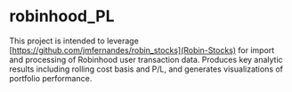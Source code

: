 
# robinhood_PL

This project is intended to leverage [https://github.com/jmfernandes/robin_stocks](Robin-Stocks) for import and processing of Robinhood user transaction data. Produces key analytic results including rolling cost basis and P/L, and generates visualizations of portfolio performance. 

